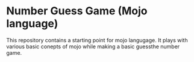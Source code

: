 # Number Guess Game (Mojo language)
This repository contains a starting point for mojo langugage. It plays with various basic conepts of mojo while making a basic guessthe number game. 

